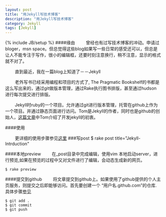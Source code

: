 ```yaml
---
layout: post
title: "用Jekyll写技术博客"
description: "用Jekyll写技术博客"
category: Jekyll
tags: [Jekyll]
---
```

{% include JB/setup %}
####缘由
&nbsp;&nbsp;&nbsp;&nbsp;&nbsp;&nbsp;&nbsp;&nbsp;曾经也有过写技术博客的冲动。申请过bloger，msn space。但总觉得这些blog如果写一些日常的感受还可以，但总是让人不能专注于写作，很小的编辑框，还要时刻注意换行，稍不注意，显示的格式就不对了。
   
&nbsp;&nbsp;&nbsp;&nbsp;&nbsp;&nbsp;&nbsp;&nbsp;直到最近，我在一篇blog上知道了－－Jekyll
   
&nbsp;&nbsp;&nbsp;&nbsp;&nbsp;&nbsp;&nbsp;&nbsp;老外写书已经采用编程和项目的方式了, The Pragmatic Bookshelf的书都是这么写出来的，通过git做版本管理，通过Rake执行图书排版，甚至通过hudson进行每次提交进行排版。
   
&nbsp;&nbsp;&nbsp;&nbsp;&nbsp;&nbsp;&nbsp;&nbsp;Jekyll时ruby的一个项目。允许通过git进行版本管理，托管在github上作为一个项目。并通过静态页面进行访问。Tom是Jekyll的作者，同时也是github的创始人，[这篇文章](http://tom.preston-werner.com/2008/11/17/blogging-like-a-hacker.html)中Tom介绍了开发jekyll的初衷。
   
####使用
   
&nbsp;&nbsp;&nbsp;&nbsp;&nbsp;&nbsp;&nbsp;&nbsp;更详细的使用步骤参见[这里](http://jekyllbootstrap.com/)
###写post
    $ rake post title="Jekyll-Intrduction"
   
####本地preview
&nbsp;&nbsp;&nbsp;&nbsp;&nbsp;&nbsp;&nbsp;&nbsp;在_post目录中完成编辑，使用vim 本地启动server，进行预览,如果在预览的过程中又对文件进行了编辑，会动态生成新的网页。

    $ rake preview
####提交到github
&nbsp;&nbsp;&nbsp;&nbsp;&nbsp;&nbsp;&nbsp;&nbsp;将文章提交到github上。如果使用了github提供的个人主页服务，则提交之后即能够访问。首先要创建一个 “用户名.github.com”的仓库.具体步骤[参见](http://jekyllbootstrap.com/usage/deployment-and-hosting.html)

    $ git add .
    $ git commit
    $ git push
    
   
   